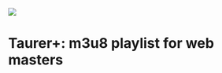 ![](https://static.taurer.org/7HI4dB44944xSGLZn72UQk0c0GABou6Zqrx2njvBJl4HPk9QZtn8VqCRsSwFz8pZ/4bMI6KtZRuakWTUAVrTh8DPtNnbTeV4OlILyZ0Gp2SRz5mg7S8vjVVQJAYgPaTTI/EXPORT_LOGO3.png)

# Taurer+: m3u8 playlist for web masters
